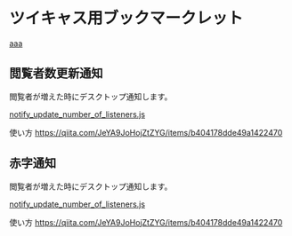 # ツイキャス用ブックマークレット

<a href="javascript:alert('AFGB')">aaa</a>

## 閲覧者数更新通知

閲覧者が増えた時にデスクトップ通知します。

[notify_update_number_of_listeners.js](./notify_update_number_of_listeners.js)

使い方 https://qiita.com/JeYA9JoHojZtZYG/items/b404178dde49a1422470

## 赤字通知

閲覧者が増えた時にデスクトップ通知します。

[notify_update_number_of_listeners.js](./notify_update_number_of_listeners.js)

使い方 https://qiita.com/JeYA9JoHojZtZYG/items/b404178dde49a1422470
